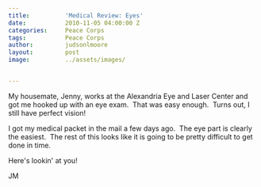 ```yaml
---
title:			'Medical Review: Eyes'
date:			2010-11-05 04:00:00 Z
categories:		Peace Corps
tags:			Peace Corps
author:			judsonlmoore
layout:			post
image:			../assets/images/


---
```


My housemate, Jenny, works at the Alexandria Eye and Laser Center and got me hooked up with an eye exam.  That was easy enough.  Turns out, I still have perfect vision!

I got my medical packet in the mail a few days ago.  The eye part is clearly the easiest.  The rest of this looks like it is going to be pretty difficult to get done in time.

Here's lookin' at you!

JM
